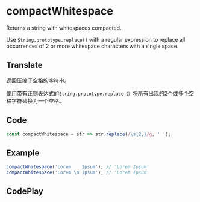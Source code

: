 # compactWhitespace

Returns a string with whitespaces compacted.

Use `String.prototype.replace()` with a regular expression to replace all occurrences of 2 or more whitespace characters with a single space.

## Translate

返回压缩了空格的字符串。

使用带有正则表达式的`String.prototype.replace（）`将所有出现的2个或多个空格字符替换为一个空格。

## Code

```js
const compactWhitespace = str => str.replace(/\s{2,}/g, ' ');
```

## Example

```js
compactWhitespace('Lorem    Ipsum'); // 'Lorem Ipsum'
compactWhitespace('Lorem \n Ipsum'); // 'Lorem Ipsum'
```

## CodePlay

<template>
  <code-play codeplay-id="" />
</template>
